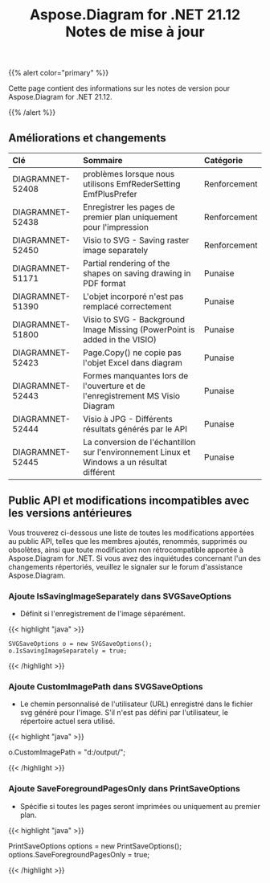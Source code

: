 ﻿---
title: Aspose.Diagram for .NET 21.12 Notes de mise à jour
type: docs
weight: 1
url: /fr/net/aspose-diagram-for-net-21-12-release-notes/
---
{{% alert color="primary" %}} 

Cette page contient des informations sur les notes de version pour Aspose.Diagram for .NET 21.12.

{{% /alert %}} 
## **Améliorations et changements**

|**Clé**|**Sommaire**|**Catégorie**|
|:- |:- |:- |
|DIAGRAMNET-52408|problèmes lorsque nous utilisons EmfRederSetting EmfPlusPrefer|Renforcement|
|DIAGRAMNET-52438|Enregistrer les pages de premier plan uniquement pour l'impression|Renforcement|
|DIAGRAMNET-52450|Visio to SVG - Saving raster image separately|Renforcement|
|DIAGRAMNET-51171|Partial rendering of the shapes on saving drawing in PDF format|Punaise|
|DIAGRAMNET-51390|L'objet incorporé n'est pas remplacé correctement|Punaise|
|DIAGRAMNET-51800|Visio to SVG - Background Image Missing (PowerPoint is added in the VISIO)|Punaise|
|DIAGRAMNET-52423|Page.Copy() ne copie pas l'objet Excel dans diagram|Punaise|
|DIAGRAMNET-52443|Formes manquantes lors de l'ouverture et de l'enregistrement MS Visio Diagram|Punaise|
|DIAGRAMNET-52444|Visio à JPG - Différents résultats générés par le API|Punaise|
|DIAGRAMNET-52445|La conversion de l'échantillon sur l'environnement Linux et Windows a un résultat différent|Punaise|

## **Public API et modifications incompatibles avec les versions antérieures**
Vous trouverez ci-dessous une liste de toutes les modifications apportées au public API, telles que les membres ajoutés, renommés, supprimés ou obsolètes, ainsi que toute modification non rétrocompatible apportée à Aspose.Diagram for .NET. Si vous avez des inquiétudes concernant l'un des changements répertoriés, veuillez le signaler sur le forum d'assistance Aspose.Diagram.


### **Ajoute IsSavingImageSeparately dans SVGSaveOptions**
- Définit si l'enregistrement de l'image séparément.

{{< highlight "java" >}}

    SVGSaveOptions o = new SVGSaveOptions();
    o.IsSavingImageSeparately = true;

{{< /highlight >}}


### **Ajoute CustomImagePath dans SVGSaveOptions**
- Le chemin personnalisé de l'utilisateur (URL) enregistré dans le fichier svg généré pour l'image. S'il n'est pas défini par l'utilisateur, le répertoire actuel sera utilisé.

{{< highlight "java" >}}

  o.CustomImagePath = "d:/output/";

{{< /highlight >}}

### **Ajoute SaveForegroundPagesOnly dans PrintSaveOptions**
- Spécifie si toutes les pages seront imprimées ou uniquement au premier plan.

{{< highlight "java" >}}

 PrintSaveOptions options = new PrintSaveOptions();
 options.SaveForegroundPagesOnly = true;

{{< /highlight >}}

